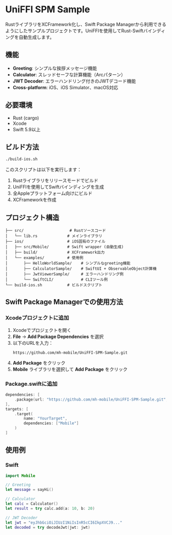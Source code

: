 # UniFFI SPM Sample

RustライブラリをXCFramework化し、Swift Package Managerから利用できるようにしたサンプルプロジェクトです。UniFFIを使用してRust-Swiftバインディングを自動生成します。

## 機能

- **Greeting**: シンプルな挨拶メッセージ機能
- **Calculator**: スレッドセーフな計算機能（Arc<Mutex>パターン）
- **JWT Decoder**: エラーハンドリング付きのJWTデコード機能
- **Cross-platform**: iOS、iOS Simulator、macOS対応

## 必要環境

- Rust (cargo)
- Xcode
- Swift 5.9以上

## ビルド方法

```bash
./build-ios.sh
```

このスクリプトは以下を実行します：
1. Rustライブラリをリリースモードでビルド
2. UniFFIを使用してSwiftバインディングを生成
3. 全Appleプラットフォーム向けにビルド
4. XCFrameworkを作成

## プロジェクト構造

```
├── src/                    # Rustソースコード
│   └── lib.rs             # メインライブラリ
├── ios/                   # iOS固有のファイル
│   ├── src/Mobile/        # Swift wrapper (自動生成)
│   ├── build/             # XCFramework出力
│   └── examples/          # 使用例
│       ├── HelloWorldSample/    # シンプルなgreeting機能
│       ├── CalculatorSample/    # SwiftUI + ObservableObject計算機
│       ├── JwtViewerSample/     # エラーハンドリング例
│       └── SwiftCLI/            # CLIツール例
└── build-ios.sh           # ビルドスクリプト
```

## Swift Package Managerでの使用方法

### Xcodeプロジェクトに追加

1. Xcodeでプロジェクトを開く
2. **File** → **Add Package Dependencies** を選択
3. 以下のURLを入力：
   ```
   https://github.com/mh-mobile/UniFFI-SPM-Sample.git
   ```
4. **Add Package** をクリック
5. **Mobile** ライブラリを選択して **Add Package** をクリック

### Package.swiftに追加

```swift
dependencies: [
    .package(url: "https://github.com/mh-mobile/UniFFI-SPM-Sample.git", branch: "main")
],
targets: [
    .target(
        name: "YourTarget",
        dependencies: ["Mobile"]
    )
]
```

## 使用例

### Swift
```swift
import Mobile

// Greeting
let message = sayHi()

// Calculator
let calc = Calculator()
let result = try calc.add(a: 10, b: 20)

// JWT Decoder
let jwt = "eyJhbGciOiJIUzI1NiIsInR5cCI6IkpXVCJ9..."
let decoded = try decodeJwt(jwt: jwt)
```

